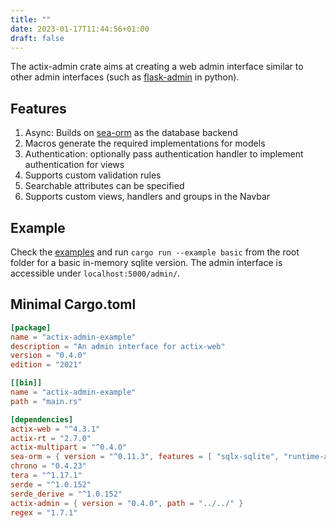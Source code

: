 ```yaml
---
title: ""
date: 2023-01-17T11:44:56+01:00
draft: false
---
```


The actix-admin crate aims at creating a web admin interface similar to other admin interfaces (such as [flask-admin](https://github.com/flask-admin/flask-admin) in python).

## Features
1. Async: Builds on [sea-orm](https://crates.io/crates/sea-orm) as the database backend
2. Macros generate the required implementations for models
3. Authentication: optionally pass authentication handler to implement authentication for views
4. Supports custom validation rules
5. Searchable attributes can be specified
6. Supports custom views, handlers and groups in the Navbar

## Example

Check the [examples](https://github.com/mgugger/actix-admin/tree/main/examples) and run  ```cargo run --example basic``` from the root folder for a basic in-memory sqlite version. The admin interface is accessible under ```localhost:5000/admin/```.

## Minimal Cargo.toml

```toml
[package]
name = "actix-admin-example"
description = "An admin interface for actix-web"
version = "0.4.0"
edition = "2021"

[[bin]]
name = "actix-admin-example"
path = "main.rs"

[dependencies]
actix-web = "^4.3.1"
actix-rt = "2.7.0"
actix-multipart = "^0.4.0"
sea-orm = { version = "^0.11.3", features = [ "sqlx-sqlite", "runtime-actix-native-tls", "macros" ], default-features = true }
chrono = "0.4.23"
tera = "^1.17.1"
serde = "^1.0.152"
serde_derive = "^1.0.152"
actix-admin = { version = "0.4.0", path = "../../" }
regex = "1.7.1"
```